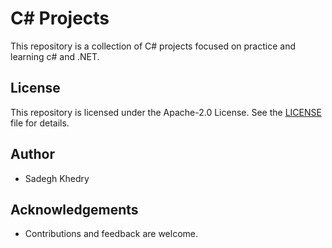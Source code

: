 # C# Projects
This repository is a collection of C# projects focused on practice and learning c# and .NET.

## License
This repository is licensed under the Apache-2.0 License. See the [LICENSE](LICENSE) file for details.

## Author
- Sadegh Khedry

## Acknowledgements
- Contributions and feedback are welcome.
